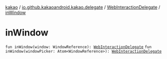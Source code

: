 [kakao](../../index.md) / [io.github.kakaoandroid.kakao.delegate](../index.md) / [WebInteractionDelegate](index.md) / [inWindow](./in-window.md)

# inWindow

`fun inWindow(window: WindowReference): `[`WebInteractionDelegate`](index.md)
`fun inWindow(windowPicker: Atom<WindowReference>): `[`WebInteractionDelegate`](index.md)